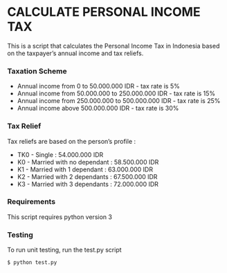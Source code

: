 # CALCULATE PERSONAL INCOME TAX 
This is a script that calculates the Personal Income Tax in Indonesia
based on the taxpayer’s annual income and tax reliefs.

### Taxation Scheme
- Annual income from 0 to 50.000.000 IDR - tax rate is 5%
- Annual income from 50.000.000 to 250.000.000 IDR - tax rate is 15%
- Annual income from 250.000.000 to 500.000.000 IDR - tax rate is 25%
- Annual income above 500.000.000 IDR - tax rate is 30%

### Tax Relief
Tax reliefs are based on the person’s profile :
- TK0 - Single : 54.000.000 IDR
- K0 - Married with no dependant : 58.500.000 IDR
- K1 - Married with 1 dependant : 63.000.000 IDR
- K2 - Married with 2 dependants : 67.500.000 IDR
- K3 - Married with 3 dependants : 72.000.000 IDR

### Requirements
This script requires python version 3 
 
### Testing
To run unit testing, run the test.py script
```
$ python test.py
```